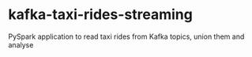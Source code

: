 # kafka-taxi-rides-streaming
PySpark application to read taxi rides from Kafka topics, union them and analyse
